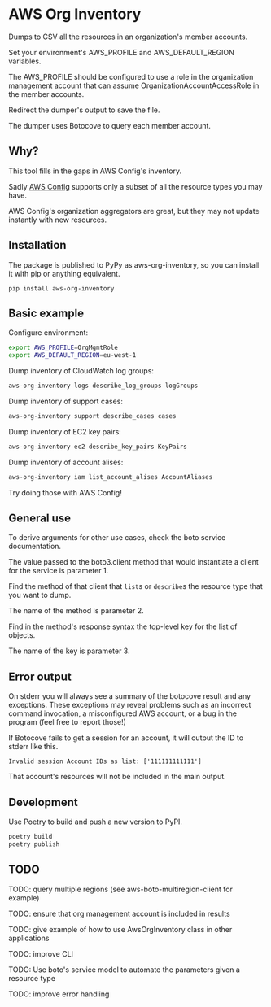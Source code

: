 # AWS Org Inventory

Dumps to CSV all the resources in an organization's member accounts.

Set your environment's AWS_PROFILE and AWS_DEFAULT_REGION variables.

The AWS_PROFILE should be configured to use a role in the organization management account that can assume OrganizationAccountAccessRole in the member accounts.

Redirect the dumper's output to save the file.

The dumper uses Botocove to query each member account.

## Why?

This tool fills in the gaps in AWS Config's inventory.

Sadly [AWS Config](https://docs.aws.amazon.com/config/latest/developerguide/resource-config-reference.html) supports only a subset of all the resource types you may have.

AWS Config's organization aggregators are great, but they may not update instantly with new resources.

## Installation

The package is published to PyPy as aws-org-inventory, so you can install it with pip or anything equivalent.

```
pip install aws-org-inventory
```

## Basic example

Configure environment:

```bash
export AWS_PROFILE=OrgMgmtRole
export AWS_DEFAULT_REGION=eu-west-1
```

Dump inventory of CloudWatch log groups:

```bash
aws-org-inventory logs describe_log_groups logGroups
```

Dump inventory of support cases:

```bash
aws-org-inventory support describe_cases cases
```

Dump inventory of EC2 key pairs:

```bash
aws-org-inventory ec2 describe_key_pairs KeyPairs
```

Dump inventory of account alises:

```bash
aws-org-inventory iam list_account_alises AccountAliases
```

Try doing those with AWS Config!

## General use

To derive arguments for other use cases, check the boto service documentation.

The value passed to the boto3.client method that would instantiate a client for the service is parameter 1.

Find the method of that client that `list`s or `describe`s the resource type that you want to dump.

The name of the method is parameter 2.

Find in the method's response syntax the top-level key for the list of objects.

The name of the key is parameter 3.

## Error output

On stderr you will always see a summary of the botocove result and any exceptions. These exceptions may reveal problems such as an incorrect command invocation, a misconfigured AWS account, or a bug in the program (feel free to report those!)

If Botocove fails to get a session for an account, it will output the ID to stderr like this.

```text
Invalid session Account IDs as list: ['111111111111']
```

That account's resources will not be included in the main output.

## Development

Use Poetry to build and push a new version to PyPI.

```bash
poetry build
poetry publish
```

## TODO

TODO: query multiple regions (see aws-boto-multiregion-client for example)

TODO: ensure that org management account is included in results

TODO: give example of how to use AwsOrgInventory class in other applications

TODO: improve CLI

TODO: Use boto's service model to automate the parameters given a resource type

TODO: improve error handling
